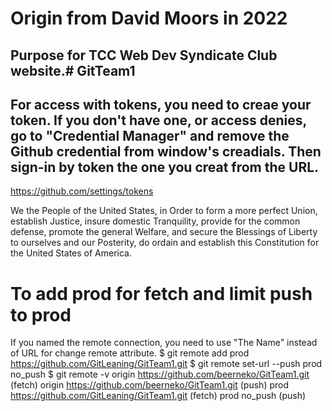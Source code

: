 # Origin from David Moors in 2022
## Purpose for TCC Web Dev Syndicate Club website.# GitTeam1
## For access with tokens, you need to creae your token. If you don't have one, or access denies, go to "Credential Manager" and remove the Github credential from window's creadials. Then sign-in by token the one you creat from the URL. 
https://github.com/settings/tokens


We the People of the United States, in Order to form a more perfect Union, establish Justice, insure domestic Tranquility, provide for the common defense, promote the general Welfare, and secure the Blessings of Liberty to ourselves and our Posterity, do ordain and establish this Constitution for the United States of America.




# To add prod for fetch and limit push to prod
If you named the remote connection, you need to use "The Name" instead of URL for change remote attribute. 
$ git remote add prod https://github.com/GitLeaning/GitTeam1.git
$ git remote set-url --push prod no_push
$ git remote -v
origin  https://github.com/beerneko/GitTeam1.git (fetch)
origin  https://github.com/beerneko/GitTeam1.git (push)
prod    https://github.com/GitLeaning/GitTeam1.git (fetch)
prod    no_push (push)
